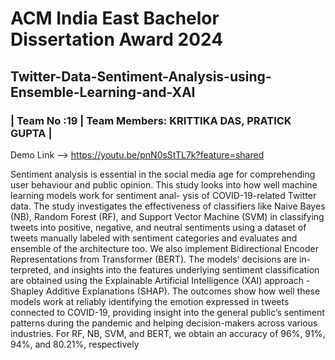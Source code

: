 # ACM India East Bachelor Dissertation Award 2024
## Twitter-Data-Sentiment-Analysis-using-Ensemble-Learning-and-XAI
### | Team No :19 | Team Members: KRITTIKA DAS, PRATICK GUPTA |

Demo Link --> https://youtu.be/pnN0sStTL7k?feature=shared

Sentiment analysis is essential in the social media age for comprehending user behaviour and
public opinion. This study looks into how well machine learning models work for sentiment anal-
ysis of COVID-19-related Twitter data. The study investigates the effectiveness of classifiers like
Naive Bayes (NB), Random Forest (RF), and Support Vector Machine (SVM) in classifying tweets
into positive, negative, and neutral sentiments using a dataset of tweets manually labeled with
sentiment categories and evaluates and ensemble of the architecture too. We also implement
Bidirectional Encoder Representations from Transformer (BERT). The models’ decisions are in-
terpreted, and insights into the features underlying sentiment classification are obtained using the
Explainable Artificial Intelligence (XAI) approach - Shapley Additive Explanations (SHAP). The
outcomes show how well these models work at reliably identifying the emotion expressed in tweets
connected to COVID-19, providing insight into the general public’s sentiment patterns during the
pandemic and helping decision-makers across various industries. For RF, NB, SVM, and BERT,
we obtain an accuracy of 96%, 91%, 94%, and 80.21%, respectively
